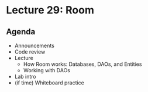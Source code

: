 # Lecture 29: Room

## Agenda

- Announcements
- Code review
- Lecture
  - How Room works: Databases, DAOs, and Entities
  - Working with DAOs
- Lab intro
- (if time) Whiteboard practice
